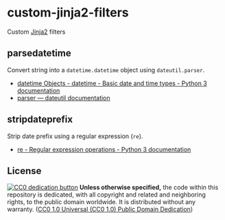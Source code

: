 # custom-jinja2-filters

Custom [Jinja2](https://palletsprojects.com/p/jinja/) filters


## parsedatetime

Convert string into a `datetime.datetime` object using `dateutil.parser`.

- [datetime Objects - datetime - Basic date and time types - Python 3
  documentation][datetime]
- [parser — dateutil documentation][parser]

[datetime]: https://docs.python.org/3/library/datetime.html#datetime-objects
[parser]: https://dateutil.readthedocs.io/en/stable/parser.html


## stripdateprefix

Strip date prefix using a regular expression (`re`).

- [re - Regular expression operations - Python 3 documentation][re]

[re]: https://docs.python.org/3/library/re.html


## License

[![CC0 dedication button][cc-zero-png]][cc-zero]
**Unless otherwise specified,** the code within this repository is dedicated,
with all copyright and related and neighboring rights, to the public domain
worldwide. It is distributed without any warranty. ([CC0 1.0 Universal (CC0
1.0) Public Domain Dedication][cc-zero])

[cc-zero-png]: https://licensebuttons.net/l/zero/1.0/88x31.png#floatleft "CC0 1.0 dedication button"
[cc-zero]: https://creativecommons.org/publicdomain/zero/1.0/ "CC0 1.0 Universal (CC0 1.0) Public Domain Dedication"
